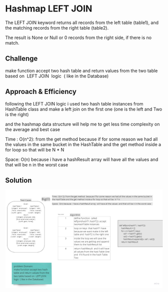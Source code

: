 # Hashmap LEFT JOIN
<!-- Short summary or background information -->

The LEFT JOIN keyword returns all records from the left table (table1), and the matching records from the right table (table2).

The result is None or Null or 0 records from the right side, if there is no match.

## Challenge
<!-- Description of the challenge -->

make function accept two hash table and return values from the two table based on  LEFT JOIN  logic  ( like in the Database)

## Approach & Efficiency
<!-- What approach did you take? Why? What is the Big O space/time for this approach? -->

following the  LEFT JOIN logic i used two hash table instances from HashTable class and make a left join on the first one (one is the left and Two is the right)

and the hashmap data structure will help me to get less time complexity on the average and best case

Time : O(n^2): from the get method  because if for some reason we had all the values in the same bucket in the HashTable and the get method inside a for loop so that will be  N * N


Space:  O(n) because  i have a hashResult array  will have all the values  and that will be n in the worst case

## Solution
<!-- Embedded whiteboard image -->

![left_join](../images/hashmap_left_join.jpg)
